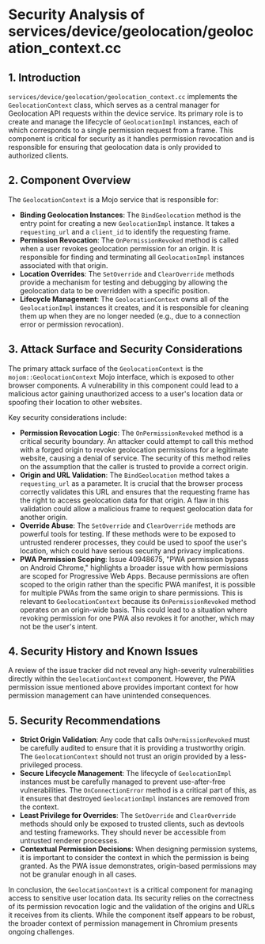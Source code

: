 # Security Analysis of services/device/geolocation/geolocation_context.cc

## 1. Introduction

`services/device/geolocation/geolocation_context.cc` implements the `GeolocationContext` class, which serves as a central manager for Geolocation API requests within the device service. Its primary role is to create and manage the lifecycle of `GeolocationImpl` instances, each of which corresponds to a single permission request from a frame. This component is critical for security as it handles permission revocation and is responsible for ensuring that geolocation data is only provided to authorized clients.

## 2. Component Overview

The `GeolocationContext` is a Mojo service that is responsible for:

-   **Binding Geolocation Instances**: The `BindGeolocation` method is the entry point for creating a new `GeolocationImpl` instance. It takes a `requesting_url` and a `client_id` to identify the requesting frame.
-   **Permission Revocation**: The `OnPermissionRevoked` method is called when a user revokes geolocation permission for an origin. It is responsible for finding and terminating all `GeolocationImpl` instances associated with that origin.
-   **Location Overrides**: The `SetOverride` and `ClearOverride` methods provide a mechanism for testing and debugging by allowing the geolocation data to be overridden with a specific position.
-   **Lifecycle Management**: The `GeolocationContext` owns all of the `GeolocationImpl` instances it creates, and it is responsible for cleaning them up when they are no longer needed (e.g., due to a connection error or permission revocation).

## 3. Attack Surface and Security Considerations

The primary attack surface of the `GeolocationContext` is the `mojom::GeolocationContext` Mojo interface, which is exposed to other browser components. A vulnerability in this component could lead to a malicious actor gaining unauthorized access to a user's location data or spoofing their location to other websites.

Key security considerations include:

-   **Permission Revocation Logic**: The `OnPermissionRevoked` method is a critical security boundary. An attacker could attempt to call this method with a forged origin to revoke geolocation permissions for a legitimate website, causing a denial of service. The security of this method relies on the assumption that the caller is trusted to provide a correct origin.
-   **Origin and URL Validation**: The `BindGeolocation` method takes a `requesting_url` as a parameter. It is crucial that the browser process correctly validates this URL and ensures that the requesting frame has the right to access geolocation data for that origin. A flaw in this validation could allow a malicious frame to request geolocation data for another origin.
-   **Override Abuse**: The `SetOverride` and `ClearOverride` methods are powerful tools for testing. If these methods were to be exposed to untrusted renderer processes, they could be used to spoof the user's location, which could have serious security and privacy implications.
-   **PWA Permission Scoping**: Issue 40948675, "PWA permission bypass on Android Chrome," highlights a broader issue with how permissions are scoped for Progressive Web Apps. Because permissions are often scoped to the origin rather than the specific PWA manifest, it is possible for multiple PWAs from the same origin to share permissions. This is relevant to `GeolocationContext` because its `OnPermissionRevoked` method operates on an origin-wide basis. This could lead to a situation where revoking permission for one PWA also revokes it for another, which may not be the user's intent.

## 4. Security History and Known Issues

A review of the issue tracker did not reveal any high-severity vulnerabilities directly within the `GeolocationContext` component. However, the PWA permission issue mentioned above provides important context for how permission management can have unintended consequences.

## 5. Security Recommendations

-   **Strict Origin Validation**: Any code that calls `OnPermissionRevoked` must be carefully audited to ensure that it is providing a trustworthy origin. The `GeolocationContext` should not trust an origin provided by a less-privileged process.
-   **Secure Lifecycle Management**: The lifecycle of `GeolocationImpl` instances must be carefully managed to prevent use-after-free vulnerabilities. The `OnConnectionError` method is a critical part of this, as it ensures that destroyed `GeolocationImpl` instances are removed from the context.
-   **Least Privilege for Overrides**: The `SetOverride` and `ClearOverride` methods should only be exposed to trusted clients, such as devtools and testing frameworks. They should never be accessible from untrusted renderer processes.
-   **Contextual Permission Decisions**: When designing permission systems, it is important to consider the context in which the permission is being granted. As the PWA issue demonstrates, origin-based permissions may not be granular enough in all cases.

In conclusion, the `GeolocationContext` is a critical component for managing access to sensitive user location data. Its security relies on the correctness of its permission revocation logic and the validation of the origins and URLs it receives from its clients. While the component itself appears to be robust, the broader context of permission management in Chromium presents ongoing challenges.